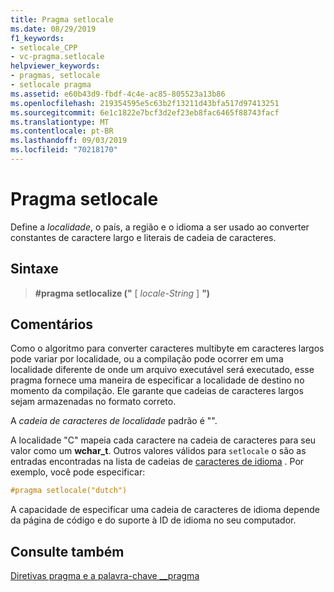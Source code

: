 ```yaml
---
title: Pragma setlocale
ms.date: 08/29/2019
f1_keywords:
- setlocale_CPP
- vc-pragma.setlocale
helpviewer_keywords:
- pragmas, setlocale
- setlocale pragma
ms.assetid: e60b43d9-fbdf-4c4e-ac85-805523a13b86
ms.openlocfilehash: 219354595e5c63b2f13211d43bfa517d97413251
ms.sourcegitcommit: 6e1c1822e7bcf3d2ef23eb8fac6465f88743facf
ms.translationtype: MT
ms.contentlocale: pt-BR
ms.lasthandoff: 09/03/2019
ms.locfileid: "70218170"
---
```

# <a name="setlocale-pragma"></a>Pragma setlocale

Define a *localidade*, o país, a região e o idioma a ser usado ao converter constantes de caractere largo e literais de cadeia de caracteres.

## <a name="syntax"></a>Sintaxe

> **#pragma setlocalize ("** [ *locale-String* ] **")**

## <a name="remarks"></a>Comentários

Como o algoritmo para converter caracteres multibyte em caracteres largos pode variar por localidade, ou a compilação pode ocorrer em uma localidade diferente de onde um arquivo executável será executado, esse pragma fornece uma maneira de especificar a localidade de destino no momento da compilação. Ele garante que cadeias de caracteres largos sejam armazenadas no formato correto.

A *cadeia de caracteres de localidade* padrão é "".

A localidade "C" mapeia cada caractere na cadeia de caracteres para seu valor como um **wchar_t**. Outros valores válidos para `setlocale` o são as entradas encontradas na lista de cadeias de [caracteres de idioma](../c-runtime-library/language-strings.md) . Por exemplo, você pode especificar:

```cpp
#pragma setlocale("dutch")
```

A capacidade de especificar uma cadeia de caracteres de idioma depende da página de código e do suporte à ID de idioma no seu computador.

## <a name="see-also"></a>Consulte também

[Diretivas pragma e a palavra-chave __pragma](../preprocessor/pragma-directives-and-the-pragma-keyword.md)
